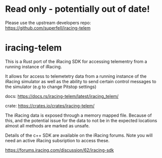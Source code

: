 # Read only - potentially out of date!

Please use the upstream developers repo: https://github.com/superfell/iracing-telem

# iracing-telem

This is a Rust port of the iRacing SDK for accessing telementry from a running instance of iRacing.

It allows for access to telemetetry data from a running instance of the iRacing simulator
as well as the ability to send certain control messages to the simulator (e.g to change Pitstop settings)

docs: <https://docs.rs/iracing-telem/latest/iracing_telem/>

crate: <https://crates.io/crates/iracing-telem/>

The iRacing data is exposed through a memory mapped file. Because of this, and the potential issue
for the data to not be in the expected locations almost all methods are marked as unsafe.

Details of the c++ SDK are available on the iRacing forums.
Note you will need an active iRacing subsription to access these.

<https://forums.iracing.com/discussion/62/iracing-sdk>

